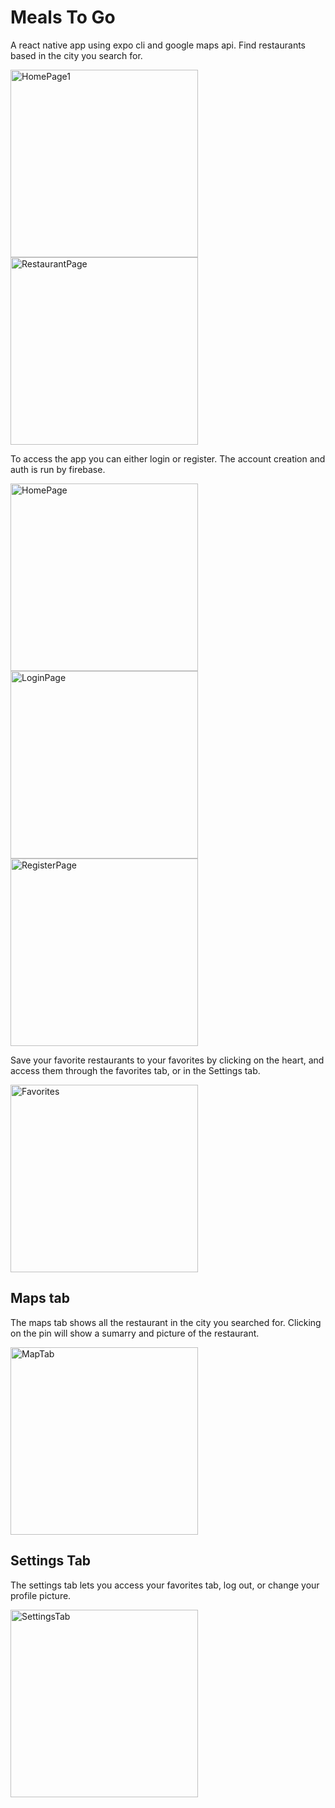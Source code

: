 # Meals To Go

A react native app using expo cli and google maps api. Find restaurants based in the city you search for. 

<img src="/assets/HomePage1.jpeg" alt="HomePage1" style="width: 300px; height: auto;"> <img src="/assets/RestaurantDetail.jpeg" alt="RestaurantPage" style="width: 300px; height: auto;">

To access the app you can either login or register. The account creation and auth is run by firebase. 

<img src="/assets/HomePage.jpeg" alt="HomePage" style="width: 300px; height: auto;">
<img src="/assets/LoginPage.jpeg" alt="LoginPage" style="width: 300px; height: auto;">
<img src="/assets/RegisterPage.jpeg" alt="RegisterPage" style="width: 300px; height: auto;">

Save your favorite restaurants to your favorites by clicking on the heart, and access them through the favorites tab, or in the Settings tab. 

<img src="/assets/Favorites.jpeg" alt="Favorites" style="width: 300px; height: auto;">

## Maps tab

The maps tab shows all the restaurant in the city you searched for. Clicking on the pin will show a sumarry and picture of the restaurant.

<img src="/assets/MapsTab.jpeg" alt="MapTab" style="width: 300px; height: auto;">

## Settings Tab

The settings tab lets you access your favorites tab, log out, or change your profile picture. 

<img src="/assets/SettingsTab.jpeg" alt="SettingsTab" style="width: 300px; height: auto;">
